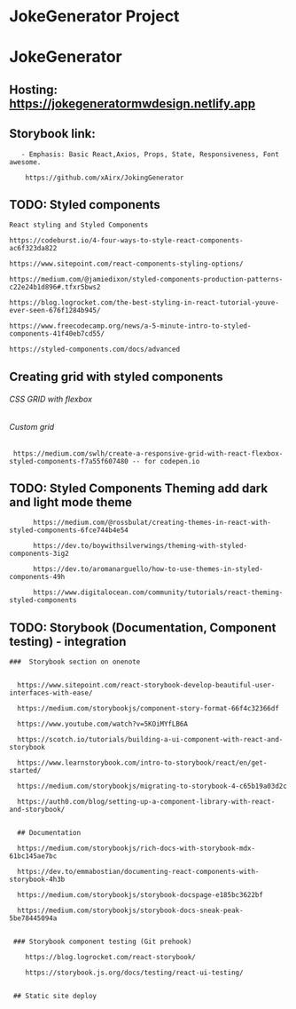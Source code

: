 # JokeGenerator Project

# JokeGenerator

## Hosting: https://jokegeneratormwdesign.netlify.app 


## Storybook link: 


       - Emphasis: Basic React,Axios, Props, State, Responsiveness, Font awesome.

        https://github.com/xAirx/JokingGenerator



## TODO: Styled components


    React styling and Styled Components

    https://codeburst.io/4-four-ways-to-style-react-components-ac6f323da822

    https://www.sitepoint.com/react-components-styling-options/

    https://medium.com/@jamiedixon/styled-components-production-patterns-c22e24b1d896#.tfxr5bws2

    https://blog.logrocket.com/the-best-styling-in-react-tutorial-youve-ever-seen-676f1284b945/

    https://www.freecodecamp.org/news/a-5-minute-intro-to-styled-components-41f40eb7cd55/
    
    https://styled-components.com/docs/advanced
    
    
    
## Creating grid with styled components

###### CSS GRID with flexbox
 
###### Custom grid

     https://medium.com/swlh/create-a-responsive-grid-with-react-flexbox-styled-components-f7a55f607480 -- for codepen.io
    


## TODO: Styled Components Theming  add dark and light mode theme


          https://medium.com/@rossbulat/creating-themes-in-react-with-styled-components-6fce744b4e54

          https://dev.to/boywithsilverwings/theming-with-styled-components-3ig2

          https://dev.to/aromanarguello/how-to-use-themes-in-styled-components-49h

          https://www.digitalocean.com/community/tutorials/react-theming-styled-components
          


## TODO: Storybook (Documentation, Component testing) - integration


    ###  Storybook section on onenote
    
      
      https://www.sitepoint.com/react-storybook-develop-beautiful-user-interfaces-with-ease/
      
      https://medium.com/storybookjs/component-story-format-66f4c32366df

      https://www.youtube.com/watch?v=5KOiMYfLB6A

      https://scotch.io/tutorials/building-a-ui-component-with-react-and-storybook

      https://www.learnstorybook.com/intro-to-storybook/react/en/get-started/

      https://medium.com/storybookjs/migrating-to-storybook-4-c65b19a03d2c

      https://auth0.com/blog/setting-up-a-component-library-with-react-and-storybook/
      
      
      ## Documentation 
      
      https://medium.com/storybookjs/rich-docs-with-storybook-mdx-61bc145ae7bc
      
      https://dev.to/emmabostian/documenting-react-components-with-storybook-4h3b
      
      https://medium.com/storybookjs/storybook-docspage-e185bc3622bf
      
      https://medium.com/storybookjs/storybook-docs-sneak-peak-5be78445094a
      
      
     ### Storybook component testing (Git prehook)
     
        https://blog.logrocket.com/react-storybook/

        https://storybook.js.org/docs/testing/react-ui-testing/
        
        
     ## Static site deploy




